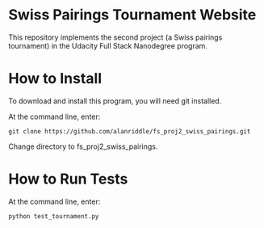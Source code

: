 # Swiss Pairings Tournament Website

This repository implements the second project (a Swiss pairings tournament) in the Udacity Full Stack Nanodegree program.

# How to Install
To download and install this program, you will need git installed.

At the command line, enter:
```
git clone https://github.com/alanriddle/fs_proj2_swiss_pairings.git
```
Change directory to fs_proj2_swiss_pairings.

# How to Run Tests
At the command line, enter:
```
python test_tournament.py
```


